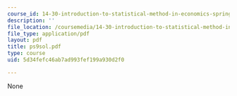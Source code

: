```yaml
---
course_id: 14-30-introduction-to-statistical-method-in-economics-spring-2006
description: ''
file_location: /coursemedia/14-30-introduction-to-statistical-method-in-economics-spring-2006/5d34fefc46ab7ad993fef199a930d2f0_ps9sol.pdf
file_type: application/pdf
layout: pdf
title: ps9sol.pdf
type: course
uid: 5d34fefc46ab7ad993fef199a930d2f0

---
```

None